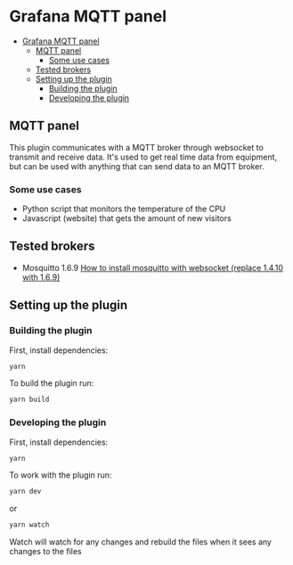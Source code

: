 # Grafana MQTT panel

- [Grafana MQTT panel](#grafana-mqtt-panel)
  - [MQTT panel](#mqtt-panel)
    - [Some use cases](#some-use-cases)
  - [Tested brokers](#tested-brokers)
  - [Setting up the plugin](#setting-up-the-plugin)
    - [Building the plugin](#building-the-plugin)
    - [Developing the plugin](#developing-the-plugin)

## MQTT panel

This plugin communicates with a MQTT broker through websocket to transmit and receive data.
It's used to get real time data from equipment, but can be used with anything that can send data to an MQTT broker.

### Some use cases

- Python script that monitors the temperature of the CPU
- Javascript (website) that gets the amount of new visitors

## Tested brokers

- Mosquitto 1.6.9 [How to install mosquitto with websocket (replace 1.4.10 with 1.6.9)](https://gist.github.com/smoofit/dafa493aec8d41ea057370dbfde3f3fc)

## Setting up the plugin

### Building the plugin

First, install dependencies:

```BASH
yarn
```

To build the plugin run:

```BASH
yarn build
```

### Developing the plugin

First, install dependencies:

```BASH
yarn
```

To work with the plugin run:

```BASH
yarn dev
```

or

```BASH
yarn watch
```

Watch will watch for any changes and rebuild the files when it sees any changes to the files
